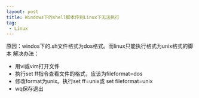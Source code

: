 ```yaml
---
layout: post
title: Windows下的shell脚本传到Linux下无法执行
tag:
 - Linux
---
```


原因：windos下的.sh文件格式为dos格式。而linux只能执行格式为unix格式的脚本
解决办法：

- 用vi或vim打开文件
- 执行set ff指令查看文件的格式，应该为fileformat=dos
- 修改format为unix。执行set ff=unix或 set fileformat=unix
- wq保存退出